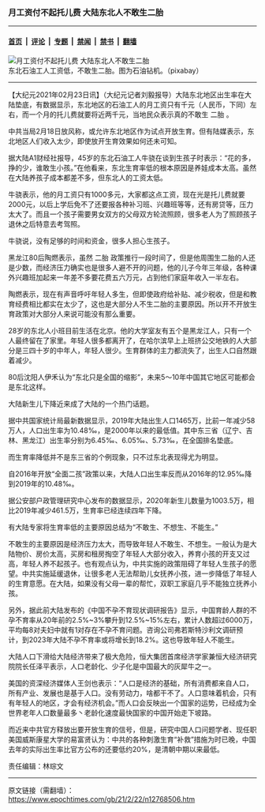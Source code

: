 ### 月工资付不起托儿费 大陆东北人不敢生二胎

---

#### [首页](../../../..?n12768506) &nbsp;|&nbsp; [评论](../../../../../epoch-comment?n12768506) &nbsp;|&nbsp; [专题](../../../../../epoch-special?n12768506) &nbsp;|&nbsp; [禁闻](../../../../../epoch-news?n12768506) &nbsp;|&nbsp; [禁书](../../../../../books?n12768506) &nbsp;|&nbsp; [翻墙](https://github.com/gfw-breaker/nogfw/blob/master/README.md?n12768506)


<div><img alt="月工资付不起托儿费 大陆东北人不敢生二胎" class="attachment-djy_600_400 size-djy_600_400 wp-post-image" src="https://i.epochtimes.com/assets/uploads/2020/09/oil-3629119_1280-600x400.jpg"/>
<div class="caption">
 东北石油工人工资低，不敢生二胎。图为石油钻机。（pixabay）
</div></div><hr/><div class="post_content" id="artbody" itemprop="articleBody">
 <!-- article content begin -->
 <p>
  【大纪元2021年02月23日讯】（大纪元记者刘毅报导）大陆东北地区出生率在大陆垫底，有数据显示，东北地区的石油工人的月工资只有千元（人民币，下同）左右，而一个月的托儿费就要将近两千元，当地民众表示真的不敢生
  <ok href="https://www.epochtimes.com/gb/tag/%E4%BA%8C%E8%83%8E.html">
   二胎
  </ok>
  。
 </p>
 <p>
  中共当局2月18日放风称，或允许东北地区作为试点开放生育。但有陆媒表示，东北地区人们收入太少，即使放开生育效果如何还未可知。
 </p>
 <p>
  据大陆A1财经社报导，45岁的东北石油工人牛骁在谈到生孩子时表示：“花的多，挣的少，谁敢生小孩。”在他看来，东北生育率低的根本原因是养娃成本太高。虽然在大陆养孩子成本都差不多，但东北人的工资太低。
 </p>
 <p>
  牛骁表示，他的月工资只有1000多元，大家都这点工资，现在光是托儿费就要2000元，以后上学后免不了还要报各种补习班、兴趣班等等，还有房贷等，压力太大了。而且一个孩子需要男女双方的父母双方轮流照顾，很多老人为了照顾孩子退休之后特意去考驾照。
 </p>
 <p>
  牛骁说，没有足够的时间和资金，很多人担心生孩子。
 </p>
 <p>
  黑龙江80后陶燃表示，虽然
  <ok href="https://www.epochtimes.com/gb/tag/%E4%BA%8C%E8%83%8E.html">
   二胎
  </ok>
  政策推行一段时间了，但是他周围生二胎的人还是少数，而经济压力确实也是很多人避不开的问题，他的儿子今年三年级，各种课外兴趣班加起来一年差不多要花费五六万元，占到他们家庭年收入一半左右。
 </p>
 <p>
  陶燃表示，现在有声音呼吁年轻人多生，但即使政府给补贴、减少税收，但是和教育经费相比都实在太少了，这也是大部分人不生二胎的主要原因。所以开不开放生育政策对大部分人来说可能没有那么重要。
 </p>
 <p>
  28岁的东北人小班目前生活在北京。他的大学室友有五个是黑龙江人，只有一个人最终留在了家里。年轻人很多都离开了，在哈尔滨早上上班挤公交地铁的人大部分是三四十岁的中年人，年轻人很少。生育群体的主力都流失了，出生人口自然跟着减少。
 </p>
 <p>
  80后沈阳人伊禾认为“东北只是全国的缩影”，未来5～10年中国其它地区可能都会是东北这样。
 </p>
 <p>
  大陆新生儿下降近来成了大陆的一个热门话题。
 </p>
 <p>
  据中共国家统计局最新数据显示，2019年大陆出生人口1465万，比前一年减少58万人，人口出生率为10.48‰，是2000年以来的最低值。其中东三省（辽宁、吉林、黑龙江）出生率分别为6.45‰、6.05‰、5.73‰，在全国排名垫底。
 </p>
 <p>
  而生育率降低并不是东三省的个例现象，只不过东北表现得尤为明显。
 </p>
 <p>
  自2016年开放“全面二孩”政策以来，大陆人口出生率反而从2016年的12.95‰降到2019年的10.48‰。
 </p>
 <p>
  据公安部户政管理研究中心发布的数据显示，2020年新生儿数量为1003.5万，相比2019年减少461.5万，生育率已经连续四年下降。
 </p>
 <p>
  有大陆专家将生育率低的主要原因总结为“不敢生、不想生、不能生。”
 </p>
 <p>
  不敢生的主要原因是经济压力太大，而导致年轻人不敢生、不想生。一般认为是大陆物价、房价太高，买房和租房掏空了年轻人大部分收入，养育小孩的开支又过高，年轻人养不起孩子。也有观点认为，中共实施的政策阻碍了年轻人生孩子的愿望。中共实施延缓退休，让很多老人无法帮助儿女抚养小孩，进一步降低了年轻人的生育意愿。在大陆，如果没有父母一辈的帮忙，双职工家庭几乎不能独立抚养小孩。
 </p>
 <p>
  另外，据此前大陆发布的《中国不孕不育现状调研报告》显示，中国育龄人群的不孕不育率从20年前的2.5%~3%攀升到12.5%~15%左右，累计人数超过6000万，平均每8对夫妇中就有1对存在不孕不育问题。咨询公司弗若斯特沙利文调研预计，到2023年大陆不孕不育率或将增长到18.2%。这也导致年轻人不能生。
 </p>
 <p>
  大陆人口下滑给大陆经济带来了极大危险，恒大集团首席经济学家兼恒大经济研究院院长任泽平表示，人口老龄化、少子化是中国最大的灰犀牛之一。
 </p>
 <p>
  美国的资深经济媒体人王剑也表示：“人口是经济的基础，所有消费都来自人口，所有产业、发展也是基于人口。没有劳动力，啥都干不了。人口意味着机会，只有有年轻人的地区，才会有经济机会。”而人口会反映出一个国家的运势，已经成为全世界老年人口数量最多丶老龄化速度最快国家的中国开始走下坡路。
 </p>
 <p>
  而近来中共官方释放出要开放生育的信号，但是，研究中国人口问题学者、现任职美国威斯康星大学的易富贤认为：中共的各种刺激生育“补救”措施为时已晚，中国去年的实际出生率比官方公布的还要低约20%，是清朝中期以来最低。
 </p>
 <p>
  责任编辑：林琮文
 </p>
 <!-- article content end -->
 <div id="below_article_ad">
 </div>
</div>


---

原文链接（需翻墙）：https://www.epochtimes.com/gb/21/2/22/n12768506.htm